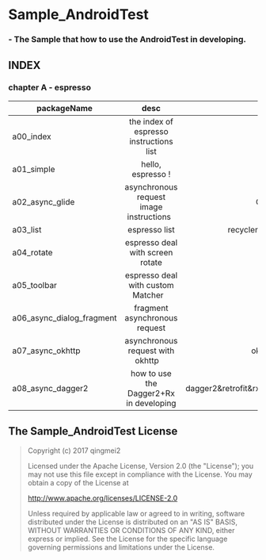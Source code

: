 # Sample_AndroidTest

### - The Sample that how to use the AndroidTest in developing.

## INDEX

### chapter A - espresso

| packageName           | desc                                          | library |
| -------------         |:-------------:                                | -----:|
| a00_index              | the index of espresso instructions list       | espresso |
| a01_simple             | hello, espresso !                             |   espresso |
| a02_async_glide       | asynchronous request image instructions       |  Glide&espresso |
| a03_list               | espresso list                                 | recyclerview&espresso |
| a04_rotate             | espresso deal with screen rotate              |  espresso |
| a05_toolbar            | espresso deal with custom Matcher             |  espresso |
| a06_async_dialog_fragment    | fragment asynchronous request          | espresso |
| a07_async_okhttp             | asynchronous request with okhttp       |   okhttp&espresso |
| a08_async_dagger2            | how to use the Dagger2+Rx in developing| dagger2&retrofit&rxjava&espresso |


## The Sample_AndroidTest License 

> Copyright (c) 2017 qingmei2
> 
> Licensed under the Apache License, Version 2.0 (the "License");
> you may not use this file except in compliance with the License.
> You may obtain a copy of the License at
> 
> http://www.apache.org/licenses/LICENSE-2.0
> 
> Unless required by applicable law or agreed to in writing, software
> distributed under the License is distributed on an "AS IS" BASIS,
> WITHOUT WARRANTIES OR CONDITIONS OF ANY KIND, either express or implied.
> See the License for the specific language governing permissions and
> limitations under the License.
